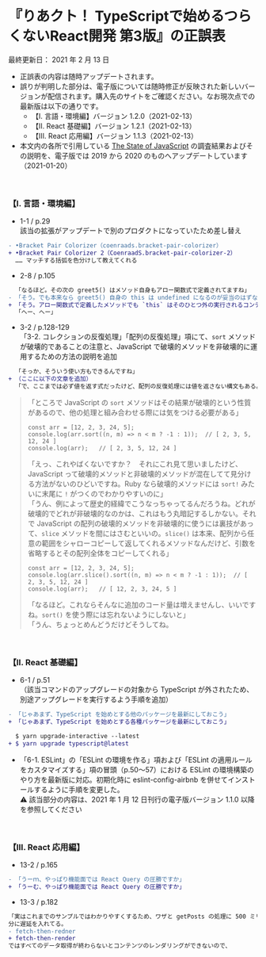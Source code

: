 <!-- markdownlint-disable MD010 MD029 MD032 -->
# 『りあクト！ TypeScriptで始めるつらくないReact開発 第3版』の正誤表

最終更新日： 2021 年 2 月 13 日

- 正誤表の内容は随時アップデートされます。
- 誤りが判明した部分は、電子版については随時修正が反映された新しいバージョンが配信されます。購入先のサイトをご確認ください。なお現次点での最新版は以下の通りです。
    - 【Ⅰ. 言語・環境編】バージョン 1.2.0（2021-02-13）
    - 【Ⅱ. React 基礎編】バージョン 1.2.1（2021-02-13）
    - 【Ⅲ. React 応用編】バージョン 1.1.3（2021-02-13）
- 本文内の各所で引用している [The State of JavaScript](https://stateofjs.com/) の調査結果およびその説明を、電子版では 2019 から 2020 のものへアップデートしています（2021-01-20）

<br />

### 【Ⅰ. 言語・環境編】

- 1-1 / p.29  
該当の拡張がアップデートで別のプロダクトになっていたため差し替え

```diff
- •Bracket Pair Colorizer（coenraads.bracket-pair-colorizer）
+ •Bracket Pair Colorizer 2（CoenraadS.bracket-pair-colorizer-2）
  …… マッチする括弧を色分けして教えてくれる
```

- 2-8 / p.105

```diff
  「なるほど。その次の greet5() はメソッド自身もアロー関数式で定義されてますね」
- 「そう。でも本来なら greet5() 自身の this は undefined になるのが妥当のはずなんだけど、アロー関数がクラスのメソッドとして定義されたときだけ、内部で3の一時変数による this の移し替えをしてるみたいなんだよ。だからこれでも greet4() 同様に動作するの。まあアロー関数式が、一般的なオブジェクト指向言語に慣れた人向けに作られたものゆえの特別仕様なんだろうね」
+ 「そう。アロー関数式で定義したメソッドでも `this` はそのひとつ外の実行されるコンテキスト、つまりそれが所属するオブジェクトインスタンスになる。よって `greet5()` 内の `doIt()` における `this` への参照はリレーされてそのオブジェクトインスタンスを指すので、結果的に `greet4()` と同じ動作になるわけ」
  「へー、へー」
```

- 3-2 / p.128-129  
「3-2. コレクションの反復処理」「配列の反復処理」項にて、`sort` メソッドが破壊的であることの注意と、JavaScript で破壊的メソッドを非破壊的に運用するための方法の説明を追加  

```diff
  「そっか、そういう使い方もできるんですね」
+ （ここに以下の文章を追加）
  「で、ここまでは必ず値を返す式だったけど、配列の反復処理には値を返さない構文もある。
```

> 「ところで JavaScript の `sort` メソッドはその結果が破壊的という性質があるので、他の処理と組み合わせる際には気をつける必要がある」
>
> ```
> const arr = [12, 2, 3, 24, 5];
> console.log(arr.sort((n, m) => n < m ? -1 : 1));  // [ 2, 3, 5, 12, 24 ]
> console.log(arr);   // [ 2, 3, 5, 12, 24 ]
> ```
>
> 「えっ、これやばくないですか？　それにこれ見て思いましたけど、JavaScript って破壊的メソッドと非破壊的メソッドが混在してて見分ける方法がないのひどいですね。Ruby なら破壊的メソッドには `sort!` みたいに末尾に `!` がつくのでわかりやすいのに」  
> 「うん、例によって歴史的経緯でこうなっちゃってるんだろうね。どれが破壊的でどれが非破壊的なのかは、これはもう丸暗記するしかない。それで JavaScript の配列の破壊的メソッドを非破壊的に使うには裏技があって、`slice` メソッドを間にはさむといいの。`slice()` は本来、配列から任意の範囲をシャローコピーして返してくれるメソッドなんだけど、引数を省略するとその配列全体をコピーしてくれる」
>
> ```
> const arr = [12, 2, 3, 24, 5];
> console.log(arr.slice().sort((n, m) => n < m ? -1 : 1));  // [ 2, 3, 5, 12, 24 ]
> console.log(arr);   // [ 12, 2, 3, 24, 5 ]
> ```
>
> 「なるほど。これならそんなに追加のコード量は増えませんし、いいですね。`sort()` を使う際には忘れないようにしないと」  
> 「うん、ちょっとめんどうだけどそうしてね。

<br />

### 【Ⅱ. React 基礎編】

- 6-1 / p.51  
（該当コマンドのアップグレードの対象から TypeScript が外されたため、別途アップグレードを実行するよう手順を追加）

```diff
- 「じゃあまず、TypeScript を始めとする他のパッケージを最新にしておこう」
+ 「じゃあまず、TypeScript を始めとする各種パッケージを最新にしておこう」

  $ yarn upgrade-interactive --latest
+ $ yarn upgrade typescript@latest
```

- 「6-1. ESLint」の「ESLint の環境を作る」項および「ESLint の適用ルールをカスタマイズする」項の冒頭（p.50〜57）における ESLint の環境構築のやり方を最新版に対応。初期化時に eslint-config-airbnb を併せてインストールするように手順を変更した。  
:warning: 該当部分の内容は、2021 年 1 月 12 日刊行の電子版バージョン 1.1.0 以降を参照してください

<br />

### 【Ⅲ. React 応用編】

- 13-2 / p.165

```diff
- 「うーｍ、やっぱり機能面では React Query の圧勝ですか」
+ 「うーむ、やっぱり機能面では React Query の圧勝ですか」
```

- 13-3 / p.182

```diff
「実はこれまでのサンプルではわかりやすくするため、ワザと getPosts の処理に 500 ミリ秒だけ余
分に遅延を入れてる。
- fetch-then-redner
+ fetch-then-render
ではすべてのデータ取得が終わらないとコンテンツのレンダリングができないので、
```
